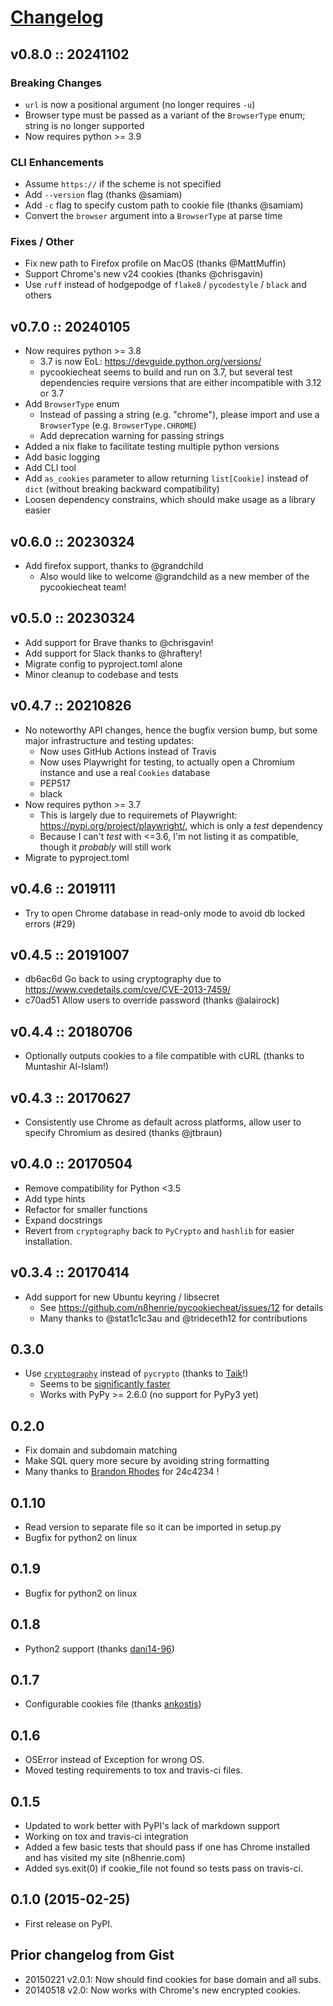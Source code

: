 # [Changelog](https://keepachangelog.com)

## v0.8.0 :: 20241102

### Breaking Changes

- `url` is now a positional argument (no longer requires `-u`)
- Browser type must be passed as a variant of the `BrowserType` enum; string
  is no longer supported
- Now requires python >= 3.9

### CLI Enhancements

- Assume `https://` if the scheme is not specified
- Add `--version` flag (thanks @samiam)
- Add `-c` flag to specify custom path to cookie file (thanks @samiam)
- Convert the `browser` argument into a `BrowserType` at parse time

### Fixes / Other

- Fix new path to Firefox profile on MacOS (thanks @MattMuffin)
- Support Chrome's new v24 cookies (thanks @chrisgavin)
- Use `ruff` instead of hodgepodge of `flake8` / `pycodestyle` / `black` and
  others

## v0.7.0 :: 20240105

- Now requires python >= 3.8
    - 3.7 is now EoL: https://devguide.python.org/versions/
    - pycookiecheat seems to build and run on 3.7, but several test
      dependencies require versions that are either incompatible with 3.12 or
      3.7
- Add `BrowserType` enum
    - Instead of passing a string (e.g. "chrome"), please import and use a
      `BrowserType` (e.g. `BrowserType.CHROME`)
    - Add deprecation warning for passing strings
- Added a nix flake to facilitate testing multiple python versions
- Add basic logging
- Add CLI tool
- Add `as_cookies` parameter to allow returning `list[Cookie]` instead of
  `dict` (without breaking backward compatibility)
- Loosen dependency constrains, which should make usage as a library easier

## v0.6.0 :: 20230324

- Add firefox support, thanks to @grandchild
    - Also would like to welcome @grandchild as a new member of the
      pycookiecheat team!

## v0.5.0 :: 20230324

- Add support for Brave thanks to @chrisgavin!
- Add support for Slack thanks to @hraftery!
- Migrate config to pyproject.toml alone
- Minor cleanup to codebase and tests

## v0.4.7 :: 20210826

- No noteworthy API changes, hence the bugfix version bump, but some major
  infrastructure and testing updates:
    - Now uses GitHub Actions instead of Travis
    - Now uses Playwright for testing, to actually open a Chromium instance and
    use a real `Cookies` database
    - PEP517
    - black
- Now requires python >= 3.7
    - This is largely due to requiremets of Playwright:
      https://pypi.org/project/playwright/, which is only a *test* dependency
    - Because I can't *test* with <=3.6, I'm not listing it as compatible,
      though it *probably* will still work
- Migrate to pyproject.toml

## v0.4.6 :: 2019111

- Try to open Chrome database in read-only mode to avoid db locked errors (#29)

## v0.4.5 :: 20191007

- db6ac6d Go back to using cryptography due to
  https://www.cvedetails.com/cve/CVE-2013-7459/
- c70ad51 Allow users to override password (thanks @alairock)

## v0.4.4 :: 20180706

- Optionally outputs cookies to a file compatible with cURL (thanks to
  Muntashir Al-Islam!)

## v0.4.3 :: 20170627

- Consistently use Chrome as default across platforms, allow user to specify
  Chromium as desired (thanks @jtbraun)

## v0.4.0 :: 20170504

- Remove compatibility for Python <3.5
- Add type hints
- Refactor for smaller functions
- Expand docstrings
- Revert from `cryptography` back to `PyCrypto` and `hashlib` for easier
  installation.

## v0.3.4 :: 20170414

- Add support for new Ubuntu keyring / libsecret
  - See <https://github.com/n8henrie/pycookiecheat/issues/12> for details
  - Many thanks to @stat1c1c3au and @trideceth12 for contributions

## 0.3.0

- Use [`cryptography`](https://cryptography.io/en/latest/) instead of
  `pycrypto` (thanks to [Taik](https://github.com/Taik)!)
  - Seems to be [significantly
    faster](https://github.com/n8henrie/pycookiecheat/pull/11#issuecomment-221950400)
  - Works with PyPy >= 2.6.0 (no support for PyPy3 yet)

## 0.2.0

- Fix domain and subdomain matching
- Make SQL query more secure by avoiding string formatting
- Many thanks to [Brandon Rhodes](https://github.com/brandon-rhodes) for 24c4234 !

## 0.1.10

- Read version to separate file so it can be imported in setup.py
- Bugfix for python2 on linux

## 0.1.9

- Bugfix for python2 on linux

## 0.1.8

- Python2 support (thanks [dani14-96](https://github.com/dani14-96))

## 0.1.7

- Configurable cookies file (thanks [ankostis](https://github.com/ankostis))

## 0.1.6

- OSError instead of Exception for wrong OS.
- Moved testing requirements to tox and travis-ci files.

## 0.1.5

- Updated to work better with PyPI's lack of markdown support
- Working on tox and travis-ci integration
- Added a few basic tests that should pass if one has Chrome installed and has visited my site (n8henrie.com)
- Added sys.exit(0) if cookie_file not found so tests pass on travis-ci.

## 0.1.0 (2015-02-25)

- First release on PyPI.

## Prior changelog from Gist

- 20150221 v2.0.1: Now should find cookies for base domain and all subs.
- 20140518 v2.0: Now works with Chrome's new encrypted cookies.
